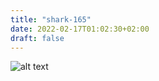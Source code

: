 ```yaml
---
title: "shark-165"
date: 2022-02-17T01:02:30+02:00
draft: false
---
```


![alt text](https://hugo-testing-sharks.ams3.digitaloceanspaces.com/whale.jpg "shark-165")
